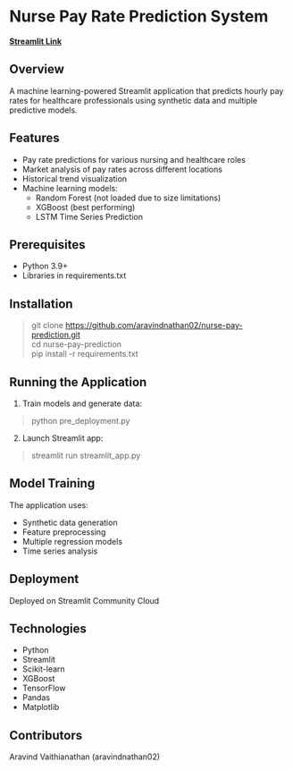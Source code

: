 # Nurse Pay Rate Prediction System

[**Streamlit Link**](https://nurse-pay-predictor.streamlit.app/)

## Overview

A machine learning-powered Streamlit application that predicts hourly pay rates for healthcare professionals using synthetic data and multiple predictive models.

## Features

- Pay rate predictions for various nursing and healthcare roles
- Market analysis of pay rates across different locations
- Historical trend visualization
- Machine learning models:
  - Random Forest (not loaded due to size limitations)
  - XGBoost (best performing)
  - LSTM Time Series Prediction



## Prerequisites

- Python 3.9+
- Libraries in requirements.txt

## Installation

> git clone https://github.com/aravindnathan02/nurse-pay-prediction.git \
> cd nurse-pay-prediction \
> pip install -r requirements.txt

## Running the Application

1. Train models and generate data:
> python pre_deployment.py

2. Launch Streamlit app:
> streamlit run streamlit_app.py

## Model Training

The application uses:
- Synthetic data generation
- Feature preprocessing
- Multiple regression models
- Time series analysis

## Deployment

Deployed on Streamlit Community Cloud

## Technologies

- Python
- Streamlit
- Scikit-learn
- XGBoost
- TensorFlow
- Pandas
- Matplotlib

## Contributors
Aravind Vaithianathan (aravindnathan02)
